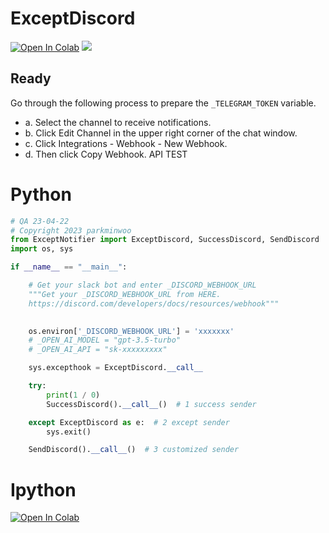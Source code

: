 # ExceptDiscord
[![Open In Colab](https://colab.research.google.com/assets/colab-badge.svg)](https://colab.research.google.com/drive/1lwsIBpql_1zgEdIWRw6O_jBOZKJdHqBh?usp=sharing) 
![](https://github.com/dsdanielpark/ExceptNotifier/tree/main/assets/imgs/discord.gif)

## Ready
Go through the following process to prepare the `_TELEGRAM_TOKEN` variable.

- a. Select the channel to receive notifications.
- b. Click Edit Channel in the upper right corner of the chat window.
- c. Click Integrations - Webhook - New Webhook.
- d. Then click Copy Webhook. API TEST <Br>


# Python

```python
# QA 23-04-22
# Copyright 2023 parkminwoo
from ExceptNotifier import ExceptDiscord, SuccessDiscord, SendDiscord
import os, sys

if __name__ == "__main__":

    # Get your slack bot and enter _DISCORD_WEBHOOK_URL
    """Get your _DISCORD_WEBHOOK_URL from HERE. 
    https://discord.com/developers/docs/resources/webhook"""

  
    os.environ['_DISCORD_WEBHOOK_URL'] = 'xxxxxxx'
    # _OPEN_AI_MODEL = "gpt-3.5-turbo"
    # _OPEN_AI_API = "sk-xxxxxxxxx"

    sys.excepthook = ExceptDiscord.__call__

    try:
        print(1 / 0)
        SuccessDiscord().__call__()  # 1 success sender

    except ExceptDiscord as e:  # 2 except sender
        sys.exit()

    SendDiscord().__call__()  # 3 customized sender
```

# Ipython
[![Open In Colab](https://colab.research.google.com/assets/colab-badge.svg)](https://colab.research.google.com/drive/1lwsIBpql_1zgEdIWRw6O_jBOZKJdHqBh?usp=sharing) 